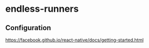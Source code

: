 # endless-runners

## Configuration

https://facebook.github.io/react-native/docs/getting-started.html